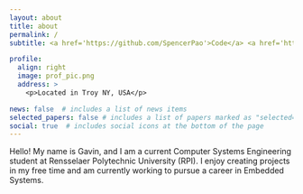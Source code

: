 ```yaml
---
layout: about
title: about
permalink: /
subtitle: <a href='https://github.com/SpencerPao'>Code</a> <a href='https://www.youtube.com/c/SpencerPaoHere'>Chill</a> <b> Imagine </b>

profile:
  align: right
  image: prof_pic.png
  address: >
    <p>Located in Troy NY, USA</p>

news: false  # includes a list of news items
selected_papers: false # includes a list of papers marked as "selected={true}"
social: true  # includes social icons at the bottom of the page
---
```

Hello! My name is Gavin, and I am a current Computer Systems Engineering student at Rensselaer Polytechnic University (RPI). I 
enjoy creating projects in my free time and am currently working to pursue a career in Embedded Systems.
